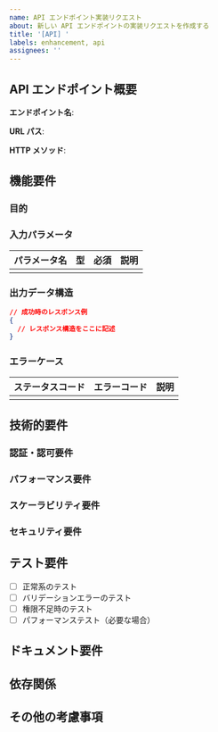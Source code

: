 ```yaml
---
name: API エンドポイント実装リクエスト
about: 新しい API エンドポイントの実装リクエストを作成する
title: '[API] '
labels: enhancement, api
assignees: ''
---
```


## API エンドポイント概要

**エンドポイント名**: <!-- 例: ユーザー情報取得 API -->

**URL パス**: <!-- 例: /api/v1/users/{id} -->

**HTTP メソッド**: <!-- GET, POST, PUT, DELETE, PATCH など -->

## 機能要件

### 目的
<!-- このエンドポイントが解決する問題や提供する価値について説明してください -->

### 入力パラメータ
<!-- リクエストパラメータやリクエストボディの詳細を記述してください -->

| パラメータ名 | 型 | 必須 | 説明 |
|------------|------|---------|-------------|
| <!-- 例: id --> | <!-- 例: string --> | <!-- Yes/No --> | <!-- 例: ユーザーID --> |

### 出力データ構造
<!-- レスポンスの詳細を記述してください -->

```json
// 成功時のレスポンス例
{
  // レスポンス構造をここに記述
}
```

### エラーケース
<!-- 想定されるエラーケースとその応答を記述してください -->

| ステータスコード | エラーコード | 説明 |
|----------------|-------------|------|
| <!-- 例: 404 --> | <!-- 例: user_not_found --> | <!-- 例: 指定されたユーザーが存在しない --> |

## 技術的要件

### 認証・認可要件
<!-- 認証が必要か、必要な権限は何かを記述してください -->

### パフォーマンス要件
<!-- レスポンス時間、スループットなどの期待値 -->

### スケーラビリティ要件
<!-- 想定されるトラフィックや負荷分散の考慮事項 -->

### セキュリティ要件
<!-- セキュリティ上の考慮事項（入力検証、CSRF対策など） -->

## テスト要件

<!-- テストで確認すべき項目や条件を記述してください -->

- [ ] 正常系のテスト
- [ ] バリデーションエラーのテスト
- [ ] 権限不足時のテスト
- [ ] パフォーマンステスト（必要な場合）

## ドキュメント要件

<!-- APIドキュメントに記載すべき情報や注意事項 -->

## 依存関係

<!-- このエンドポイントが依存する他のシステムやサービス、APIなど -->

## その他の考慮事項

<!-- その他特記事項や考慮すべきトレードオフなど -->